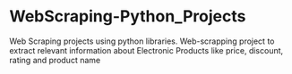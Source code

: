 # WebScraping-Python_Projects
Web Scraping projects using python libraries.
Web-scrapping project to extract relevant information about Electronic Products like price, discount, rating and product name
